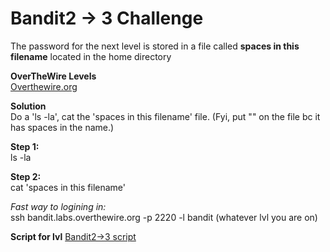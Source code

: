 # Bandit2 -> 3 Challenge
The password for the next level is stored in a file called **spaces in this filename** located in the home directory

**OverTheWire Levels**
<br>
[Overthewire.org](https://overthewire.org/wargames/bandit/bandit3.html)

**Solution**
<br>
Do a 'ls -la', cat the 'spaces in this filename' file. (Fyi, put "" on the file bc it has spaces in the name.) 

**Step 1:**
<br>
ls -la

**Step 2:**
<br>
cat 'spaces in this filename'

*Fast way to logining in:*
<br>
ssh bandit.labs.overthewire.org -p 2220 -l bandit (whatever lvl you are on)

**Script for lvl**
[Bandit2->3 script]()
